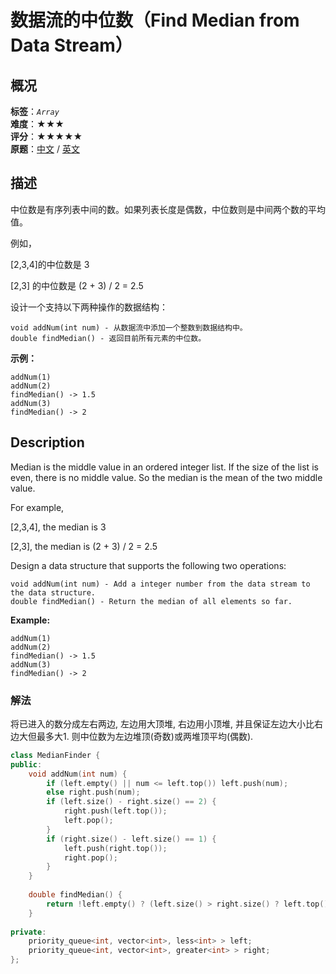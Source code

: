 # 数据流的中位数（Find Median from Data Stream）
## 概况
**标签**：*`Array`*<br>
**难度**：★★★<br>
**评分**：★★★★★<br>
**原题**：[中文](https://leetcode-cn.com/problems/find-median-from-data-stream) / [英文](https://leetcode.com/problems/find-median-from-data-stream)
## 描述

中位数是有序列表中间的数。如果列表长度是偶数，中位数则是中间两个数的平均值。



例如，



[2,3,4]的中位数是 3



[2,3] 的中位数是 (2 + 3) / 2 = 2.5



设计一个支持以下两种操作的数据结构：

	void addNum(int num) - 从数据流中添加一个整数到数据结构中。
	double findMedian() - 返回目前所有元素的中位数。





**示例：**

```
addNum(1)
addNum(2)
findMedian() -> 1.5
addNum(3) 
findMedian() -> 2
```



## Description

Median is the middle value in an ordered integer list. If the size of the list is even, there is no middle value. So the median is the mean of the two middle value.

For example,



[2,3,4], the median is 3



[2,3], the median is (2 + 3) / 2 = 2.5



Design a data structure that supports the following two operations:


	void addNum(int num) - Add a integer number from the data stream to the data structure.
	double findMedian() - Return the median of all elements so far.





**Example:**

```
addNum(1)
addNum(2)
findMedian() -> 1.5
addNum(3) 
findMedian() -> 2
```


### 解法
将已进入的数分成左右两边, 左边用大顶堆, 右边用小顶堆, 并且保证左边大小比右边大但最多大1. 则中位数为左边堆顶(奇数)或两堆顶平均(偶数).
```c++
class MedianFinder {
public:
    void addNum(int num) {
        if (left.empty() || num <= left.top()) left.push(num);
        else right.push(num);
        if (left.size() - right.size() == 2) {
            right.push(left.top());
            left.pop();
        }
        if (right.size() - left.size() == 1) {
            left.push(right.top());
            right.pop();
        }
    }
    
    double findMedian() {
        return !left.empty() ? (left.size() > right.size() ? left.top() : (left.top() + right.top()) / 2.0) : 0;
    }
    
private:
    priority_queue<int, vector<int>, less<int> > left;
    priority_queue<int, vector<int>, greater<int> > right;
};
```